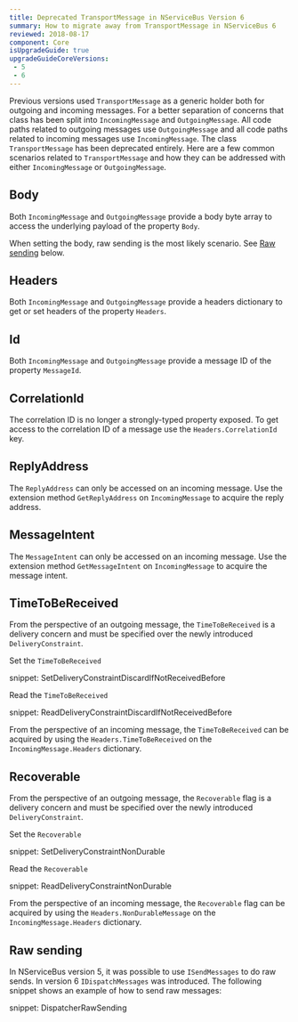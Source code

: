 ```yaml
---
title: Deprecated TransportMessage in NServiceBus Version 6
summary: How to migrate away from TransportMessage in NServiceBus 6
reviewed: 2018-08-17
component: Core
isUpgradeGuide: true
upgradeGuideCoreVersions:
 - 5
 - 6
---
```


Previous versions used `TransportMessage` as a generic holder both for outgoing and incoming messages. For a better separation of concerns that class has been split into `IncomingMessage` and `OutgoingMessage`. All code paths related to outgoing messages use `OutgoingMessage` and all code paths related to incoming messages use `IncomingMessage`. The class `TransportMessage` has been deprecated entirely. Here are a few common scenarios related to `TransportMessage` and how they can be addressed with either `IncomingMessage` or `OutgoingMessage`.


## Body

Both `IncomingMessage` and `OutgoingMessage` provide a body byte array to access the underlying payload of the property `Body`.

When setting the body, raw sending is the most likely scenario. See [Raw sending](#raw-sending) below.


## Headers

Both `IncomingMessage` and `OutgoingMessage` provide a headers dictionary to get or set headers of the property `Headers`.


## Id

Both `IncomingMessage` and `OutgoingMessage` provide a message ID of the property `MessageId`.


## CorrelationId

The correlation ID is no longer a strongly-typed property exposed. To get access to the correlation ID of a message use the `Headers.CorrelationId` key.


## ReplyAddress

The `ReplyAddress` can only be accessed on an incoming message. Use the extension method `GetReplyAddress` on `IncomingMessage` to acquire the reply address.


## MessageIntent

The `MessageIntent` can only be accessed on an incoming message. Use the extension method `GetMessageIntent` on `IncomingMessage` to acquire the message intent.


## TimeToBeReceived

From the perspective of an outgoing message, the `TimeToBeReceived` is a delivery concern and must be specified over the newly introduced `DeliveryConstraint`.

Set the `TimeToBeReceived`

snippet: SetDeliveryConstraintDiscardIfNotReceivedBefore

Read the `TimeToBeReceived`

snippet: ReadDeliveryConstraintDiscardIfNotReceivedBefore

From the perspective of an incoming message, the `TimeToBeReceived` can be acquired by using the `Headers.TimeToBeReceived` on the `IncomingMessage.Headers` dictionary.


## Recoverable

From the perspective of an outgoing message, the `Recoverable` flag is a delivery concern and must be specified over the newly introduced `DeliveryConstraint`.

Set the `Recoverable`

snippet: SetDeliveryConstraintNonDurable

Read the `Recoverable`

snippet: ReadDeliveryConstraintNonDurable

From the perspective of an incoming message, the `Recoverable` flag can be acquired by using the `Headers.NonDurableMessage` on the `IncomingMessage.Headers` dictionary.


## Raw sending

In NServiceBus version 5, it was possible  to use `ISendMessages` to do raw sends. In version 6 `IDispatchMessages` was introduced. The following snippet shows an example of how to send raw messages:

snippet: DispatcherRawSending